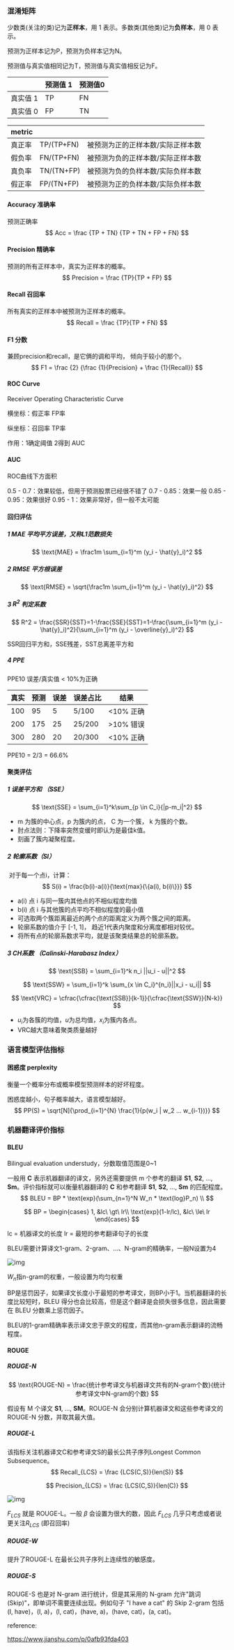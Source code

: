 ### 混淆矩阵

少数类(关注的类)记为**正样本**，用 1 表示。多数类(其他类)记为**负样本**，用 0 表示。

预测为正样本记为P，预测为负样本记为N。

预测值与真实值相同记为T，预测值与真实值相反记为F。

|          | 预测值 1 | 预测值0 |
| :------- | -------- | ------- |
| 真实值 1 | TP       | FN      |
| 真实值 0 | FP       | TN      |



| metric |            |                                   |
| ------ | ---------- | --------------------------------- |
| 真正率 | TP/(TP+FN) | 被预测为正的正样本数/实际正样本数 |
| 假负率 | FN/(TP+FN) | 被预测为负的正样本数/实际正样本数 |
| 真负率 | TN/(TN+FP) | 被预测为负的负样本数/实际负样本数 |
| 假正率 | FP/(TN+FP) | 被预测为正的负样本数/实际负样本数 |



#### Accuracy 准确率

预测正确率
$$
Acc = \frac {TP + TN} {TP + TN + FP + FN}
$$
#### Precision 精确率

预测的所有正样本中，真实为正样本的概率。 
$$
Precision = \frac {TP}{TP + FP}
$$
#### Recall 召回率

所有真实的正样本中被预测为正样本的概率。
$$
Recall = \frac {TP}{TP + FN}
$$
#### F1 分数

兼顾precision和recall，是它俩的调和平均， 倾向于较小的那个。
$$
F1 = \frac {2} {\frac {1}{Precision} + \frac {1}{Recall}}
$$
#### ROC Curve

Receiver Operating Characteristic Curve

横坐标：假正率  FP率

纵坐标：召回率  TP率

作用：1确定阈值 2得到 AUC



#### AUC

ROC曲线下方面积

0.5 - 0.7：效果较低，但用于预测股票已经很不错了
0.7 - 0.85：效果一般
0.85 - 0.95：效果很好
0.95 - 1：效果非常好，但一般不太可能



#### 回归评估

##### 1 MAE 平均平方误差，又称L1范数损失

$$
\text{MAE} = \frac1m  \sum_{i=1}^m (y_i - \hat{y}_i)^2
$$



##### 2 RMSE 平方根误差

$$
\text{RMSE} = \sqrt{\frac1m  \sum_{i=1}^m (y_i - \hat{y}_i)^2}
$$



##### 3 $R^2$ 判定系数

$$
R^2 = \frac{SSR}{SST}=1-\frac{SSE}{SST}=1-\frac{\sum_{i=1}^m (y_i - \hat{y}_i)^2}{\sum_{i=1}^m (y_i - \overline{y}_i)^2}
$$



SSR回归平方和，SSE残差，SST总离差平方和

##### 4 PPE

PPE10 误差/真实值 < 10%为正确

| 真实 | 预测 | 误差 | 误差占比 | 结果      |
| ---- | ---- | ---- | -------- | --------- |
| 100  | 95   | 5    | 5/100    | <10% 正确 |
| 200  | 175  | 25   | 25/200   | >10% 错误 |
| 300  | 280  | 20   | 20/300   | <10% 正确 |

PPE10 = 2/3 = 66.6%



#### 聚类评估

##### 1 误差平方和 （SSE）

$$
\text{SSE} = \sum_{i=1}^k\sum_{p \in C_i}{|p-m_i|^2}
$$

- m 为簇的中心点，p 为簇内的点， C 为一个簇， k 为簇的个数。
- 肘点法则：下降率突然变缓时即认为是最佳k值。
- 刻画了簇内凝聚程度。

##### 2 轮廓系数（SI）

​		对于每一个点i，计算：
$$
S(i) = \frac{b(i)-a(i)}{\text{max}{\{a(i), b(i)\}}}
$$

- a(i)   点  i 与同一簇内其他点的不相似程度均值 
- b(i)   点  i 与其他簇的点平均不相似程度的最小值
- 可选取两个簇距离最近的两个点的距离定义为两个簇之间的距离。
- 轮廓系数的值介于 [-1, 1]， 趋近1代表内聚度和分离度都相对较优。
- 将所有点的轮廓系数求平均，就是该聚类结果总的轮廓系数。

##### 3 CH系数  （Calinski-Harabasz Index）

$$
\text{SSB} =  \sum_{i=1}^k n_i ||u_i - u||^2
$$

$$
\text{SSW} = \sum_{i=1}^k \sum_{x \in C_i}^{n_i}||x_i - u_i||
$$

$$
\text{VRC} = \cfrac{\cfrac{\text{SSB}}{k-1}}{\cfrac{\text{SSW}}{N-k}}
$$



- $u_i$为各簇的均值，$u$为总均值，$x_i$为簇内各点。
- VRC越大意味着聚类质量越好



### 语言模型评估指标

#### 困惑度 perplexity

衡量一个概率分布或概率模型预测样本的好坏程度。

困惑度越小，句子概率越大，语言模型越好。
$$
PP(S) = \sqrt[N]{\prod_{i=1}^{N} \frac{1}{p(w_i | w_2 ... w_{i-1})}}
$$

### 机器翻译评价指标

#### BLEU

Bilingual evaluation  understudy，分数取值范围是0~1

一般用 **C** 表示机器翻译的译文，另外还需要提供 m 个参考的翻译 **S1**, **S2**, ..., **Sm**。评价指标就可以衡量机器翻译的 **C** 和参考翻译 **S1**, **S2**, ..., **Sm** 的匹配程度。
$$
BLEU = BP * \text{exp}(\sum_{n=1}^N W_n * \text{log}P_n) \\
$$

$$
BP = 
\begin{cases}
1, &lc\ \gt\ lr\\
\text{exp}(1-lr/lc), &lc\ \le\ lr
\end{cases}
$$

lc = 机器译文的长度   lr = 最短的参考翻译句子的长度

BLEU需要计算译文1-gram、2-gram、...、N-gram的精确率，一般N设置为4

![img](https://upload-images.jianshu.io/upload_images/20030902-14cdcaf389e0e52f.png?imageMogr2/auto-orient/strip|imageView2/2/w/1200/format/webp)

$W_n$指n-gram的权重，一般设置为均匀权重

BP是惩罚因子，如果译文长度小于最短的参考译文，则BP小于1。当机器翻译的长度比较短时，BLEU 得分也会比较高，但是这个翻译是会损失很多信息，因此需要在 BLEU 分数乘上惩罚因子。

BLEU的1-gram精确率表示译文忠于原文的程度，而其他n-gram表示翻译的流畅程度。



#### ROUGE

##### ROUGE-N

$$
\text{ROUGE-N} = \frac{统计参考译文与机器译文共有的N-gram个数}{统计参考译文中N-gram的个数}
$$

假设有 M 个译文 **S1**, ..., **SM**。ROUGE-N 会分别计算机器译文和这些参考译文的 ROUGE-N 分数，并取其最大值。

##### ROUGE-L

该指标关注机器译文C和参考译文S的最长公共子序列Longest Common Subsequence。
$$
Recall_{LCS} = \frac {LCS(C,S)}{len(S)}
$$

$$
Precision_{LCS} = \frac {LCS(C,S)}{len(C)}
$$

![img](https://upload-images.jianshu.io/upload_images/20030902-7c479d96e3914ae0.png?imageMogr2/auto-orient/strip|imageView2/2/w/1200/format/webp)

$F_{LCS}$ 就是 ROUGE-L。一般 $\beta$ 会设置为很大的数，因此 $F_{LCS}$ 几乎只考虑或者说更关注$R_{LCS}$ (即召回率)

##### ROUGE-W

提升了ROUGE-L 在最长公共子序列上连续性的敏感度。

##### ROUGE-S

ROUGE-S 也是对 N-gram 进行统计，但是其采用的 N-gram 允许"跳词 (Skip)"，即单词不需要连续出现。例如句子 "I have a cat" 的 Skip 2-gram 包括 (I, have)，(I, a)，(I, cat)，(have, a)，(have, cat)，(a, cat)。

reference:

https://www.jianshu.com/p/0afb93fda403

